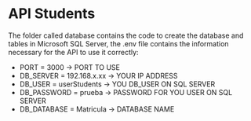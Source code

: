 # API Students
The folder called database contains the code to create the database and tables in Microsoft SQL Server, the .env file contains the information necessary for the API to use it correctly:
- PORT = 3000 -> PORT TO USE
- DB_SERVER = 192.168.x.xx -> YOUR IP ADDRESS
- DB_USER = userStudents -> YOU DB_USER ON SQL SERVER
- DB_PASSWORD = prueba ->  PASSWORD FOR YOU USER ON SQL SERVER
- DB_DATABASE = Matricula -> DATABASE NAME